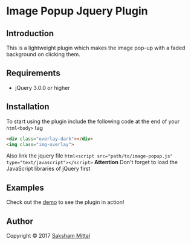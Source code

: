 # Image Popup Jquery Plugin

## Introduction
This is a lightweight plugin which makes the image pop-up with a faded background on clicking them.

## Requirements
* jQuery 3.0.0 or higher

## Installation
To start using the plugin include the following code at the end of your ```html<body>``` tag
```html
<div class="overlay-dark"></div>
<img class="img-overlay">
```
Also link the jquery file
```html<script src="path/to/image-popup.js" type="text/javascript"></script>```
**Attention** Don't forget to load the JavaScript libraries of jQuery first

## Examples
Check out the [demo]() to see the plugin in action!

## Author
Copyright &copy; 2017 [Saksham Mittal](https://github.com/saksham-mittal)
